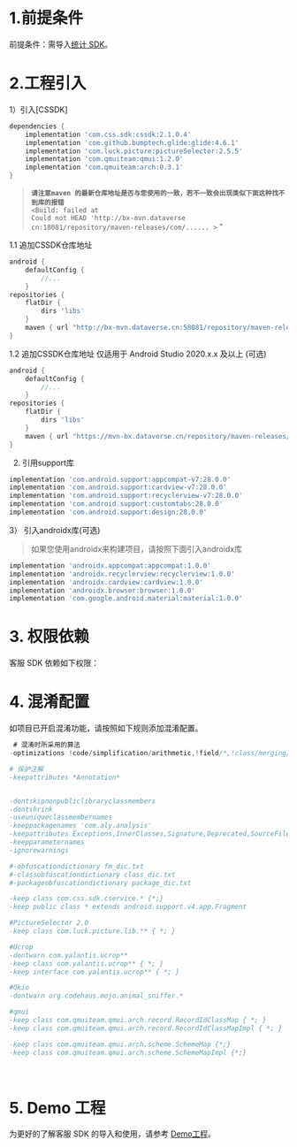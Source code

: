 
# 1.前提条件
前提条件：需导入[统计 SDK](http://doc.gamehaus.com/show/8 "统计sdk")。

# 2.工程引入

1）引入[CSSDK]

```groovy
dependencies {
	implementation 'com.css.sdk:cssdk:2.1.0.4'
	implementation 'com.github.bumptech.glide:glide:4.6.1'
	implementation 'com.luck.picture:pictureSelector:2.5.5'
	implementation 'com.qmuiteam:qmui:1.2.0'
	implementation 'com.qmuiteam:arch:0.3.1'
}
```

>**`请注意maven 的最新仓库地址是否与您使用的一致，若不一致会出现类似下面这种找不到库的报错`**</br>
`<Build: failed at`</br>
`Could not HEAD 'http://bx-mvn.dataverse cn:18081/repository/maven-releases/com/...... >`
"

1.1 追加CSSDK仓库地址
```groovy
android {
    defaultConfig {
        //...
    }
repositories {
    flatDir {
        dirs 'libs'
    }
    maven { url "http://bx-mvn.dataverse.cn:58081/repository/maven-releases/"}
}
```

1.2 追加CSSDK仓库地址 仅适用于 Android Studio 2020.x.x 及以上 (可选)

```groovy
android {
    defaultConfig {
        //...
    }
repositories {
    flatDir {
        dirs 'libs'
    }
    maven { url "https://mvn-bx.dataverse.cn/repository/maven-releases/"}
}
```

2) 引用support库

```groovy
implementation 'com.android.support:appcompat-v7:28.0.0'
implementation 'com.android.support:cardview-v7:28.0.0'
implementation 'com.android.support:recyclerview-v7:28.0.0'
implementation 'com.android.support:customtabs:28.0.0'
implementation 'com.android.support:design:28.0.0'
```

3） 引入androidx库(可选)
> 如果您使用androidx来构建项目，请按照下面引入androidx库

```groovy
implementation 'androidx.appcompat:appcompat:1.0.0'
implementation 'androidx.recyclerview:recyclerview:1.0.0'
implementation 'androidx.cardview:cardview:1.0.0'
implementation 'androidx.browser:browser:1.0.0'
implementation 'com.google.android.material:material:1.0.0'
```

# 3. 权限依赖
客服 SDK 依赖如下权限：

<uses-permission android:name="android.permission.READ_EXTERNAL_STORAGE" />
<uses-permission android:name="android.permission.INTERNET" />
<uses-permission android:name="android.permission.ACCESS_NETWORK_STATE" />

# 4. 混淆配置
如项目已开启混淆功能，请按照如下规则添加混淆配置。
</br>
```groovy
 # 混淆时所采用的算法
-optimizations !code/simplification/arithmetic,!field/*,!class/merging/*

# 保护注解
-keepattributes *Annotation*


-dontskipnonpubliclibraryclassmembers
-dontshrink
-useuniqueclassmembernames
-keeppackagenames 'com.aly.analysis'
-keepattributes Exceptions,InnerClasses,Signature,Deprecated,SourceFile,LineNumberTable,LocalVariable*Table,*Annotation*,Synthetic,EnclosingMethod
-keepparameternames
-ignorewarnings

#-obfuscationdictionary fm_dic.txt
#-classobfuscationdictionary class_dic.txt
#-packageobfuscationdictionary package_dic.txt

-keep class com.css.sdk.cservice.* {*;}
-keep public class * extends android.support.v4.app.Fragment

#PictureSelector 2.0
-keep class com.luck.picture.lib.** { *; }

#Ucrop
-dontwarn com.yalantis.ucrop**
-keep class com.yalantis.ucrop** { *; }
-keep interface com.yalantis.ucrop** { *; }

#Okio
-dontwarn org.codehaus.mojo.animal_sniffer.*

#qmui
-keep class com.qmuiteam.qmui.arch.record.RecordIdClassMap { *; }
-keep class com.qmuiteam.qmui.arch.record.RecordIdClassMapImpl { *; }

-keep class com.qmuiteam.qmui.arch.scheme.SchemeMap {*;}
-keep class com.qmuiteam.qmui.arch.scheme.SchemeMapImpl {*;}

```
&ensp;
# 5. Demo 工程
为更好的了解客服 SDK 的导入和使用，请参考 [Demo工程](https://github.com/Avid-ly/Android-ServiceSdk-Demo "Demo工程")。